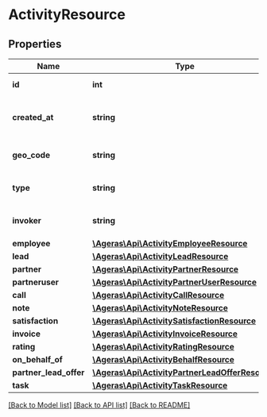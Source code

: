 # ActivityResource

## Properties
Name | Type | Description | Notes
------------ | ------------- | ------------- | -------------
**id** | **int** | id for activity. | [optional] 
**created_at** | **string** | Date and time of the creation of the activity. | [optional] 
**geo_code** | **string** | Geo Code for the activity. | [optional] 
**type** | **string** | Type of activity. | [optional] [default to 'unknown']
**invoker** | **string** | Whom did initiate the activity. | [optional] 
**employee** | [**\Ageras\Api\ActivityEmployeeResource**](ActivityEmployeeResource.md) |  | [optional] 
**lead** | [**\Ageras\Api\ActivityLeadResource**](ActivityLeadResource.md) |  | [optional] 
**partner** | [**\Ageras\Api\ActivityPartnerResource**](ActivityPartnerResource.md) |  | [optional] 
**partneruser** | [**\Ageras\Api\ActivityPartnerUserResource**](ActivityPartnerUserResource.md) |  | [optional] 
**call** | [**\Ageras\Api\ActivityCallResource**](ActivityCallResource.md) |  | [optional] 
**note** | [**\Ageras\Api\ActivityNoteResource**](ActivityNoteResource.md) |  | [optional] 
**satisfaction** | [**\Ageras\Api\ActivitySatisfactionResource**](ActivitySatisfactionResource.md) |  | [optional] 
**invoice** | [**\Ageras\Api\ActivityInvoiceResource**](ActivityInvoiceResource.md) |  | [optional] 
**rating** | [**\Ageras\Api\ActivityRatingResource**](ActivityRatingResource.md) |  | [optional] 
**on_behalf_of** | [**\Ageras\Api\ActivityBehalfResource**](ActivityBehalfResource.md) |  | [optional] 
**partner_lead_offer** | [**\Ageras\Api\ActivityPartnerLeadOfferResource**](ActivityPartnerLeadOfferResource.md) |  | [optional] 
**task** | [**\Ageras\Api\ActivityTaskResource**](ActivityTaskResource.md) |  | [optional] 

[[Back to Model list]](../README.md#documentation-for-models) [[Back to API list]](../README.md#documentation-for-api-endpoints) [[Back to README]](../README.md)



